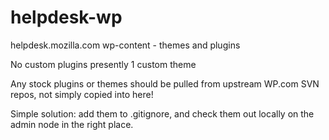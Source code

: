 helpdesk-wp
===========

helpdesk.mozilla.com wp-content - themes and plugins

No custom plugins presently
1 custom theme

Any stock plugins or themes should be pulled from upstream WP.com SVN repos,
not simply copied into here!

Simple solution: add them to .gitignore, and check them out locally on the 
admin node in the right place.
